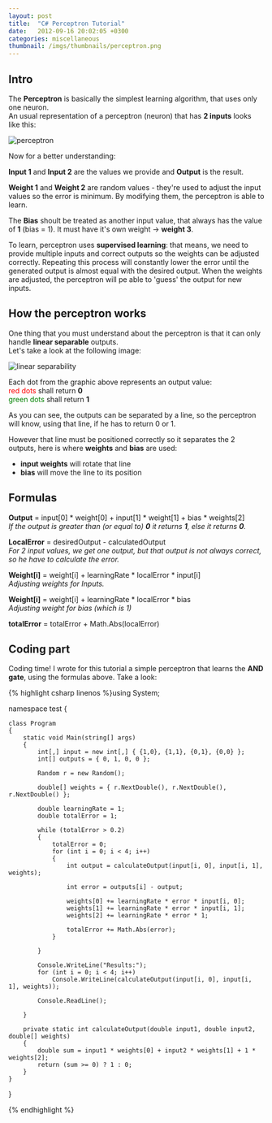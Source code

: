 ```yaml
---
layout: post
title:  "C# Perceptron Tutorial"
date:   2012-09-16 20:02:05 +0300
categories: miscellaneous
thumbnail: /imgs/thumbnails/perceptron.png
---
```


## Intro

The **Perceptron** is basically the simplest learning algorithm, that uses only one neuron.  
An usual representation of a perceptron (neuron) that has **2 inputs** looks like this:

![perceptron](http://i45.tinypic.com/aw6xpy.png)

Now for a better understanding:

**Input 1** and **Input 2** are the values we provide and **Output** is the result.

**Weight 1** and **Weight 2** are random values - they're used to adjust the input values so the error is minimum. By modifying them, the perceptron is able to learn.

The **Bias** shoult be treated as another input value, that always has the value of **1** (bias = 1). It must have it's own weight -> **weight 3**.

To learn, perceptron uses **supervised learning**: that means, we need to provide multiple inputs and correct outputs so the weights can be adjusted correctly. Repeating this process will constantly lower the error until the generated output is almost equal with the desired output. When the weights are adjusted, the perceptron will pe able to 'guess' the output for new inputs.

## How the perceptron works

One thing that you must understand about the perceptron is that it can only handle **linear separable** outputs.  
Let's take a look at the following image:

![linear separability](http://i45.tinypic.com/t0hthy.png)

Each dot from the graphic above represents an output value:  
<font color="red">red dots</font> shall return **0**  
<font color="green">green dots</font> shall return **1**

As you can see, the outputs can be separated by a line, so the perceptron will know, using that line, if he has to return 0 or 1.

However that line must be positioned correctly so it separates the 2 outputs, here is where **weights** and **bias** are used:

*   **input weights** will rotate that line
*   **bias** will move the line to its position

## Formulas

**Output** = input[0] * weight[0] + input[1] * weight[1] + bias * weights[2]               
_If the output is greater than (or equal to) **0** it returns **1**, else it returns **0**._


**LocalError** = desiredOutput - calculatedOutput   
_For 2 input values, we get one output, but that output is not always correct, so he have to calculate the error._

**Weight[i]** = weight[i] + learningRate * localError * input[i]      
_Adjusting weights for Inputs._

**Weight[i]** = weight[i] + learningRate * localError * bias     
_Adjusting weight for bias (which is 1)_


**totalError** = totalError + Math.Abs(localError)

## Coding part

Coding time! I wrote for this tutorial a simple perceptron that learns the **AND gate**, using the formulas above. Take a look:

{% highlight csharp linenos %}using System;

namespace test
{

    class Program
    {
        static void Main(string[] args)
        {
            int[,] input = new int[,] { {1,0}, {1,1}, {0,1}, {0,0} };
            int[] outputs = { 0, 1, 0, 0 };

            Random r = new Random();

            double[] weights = { r.NextDouble(), r.NextDouble(), r.NextDouble() };

            double learningRate = 1;
            double totalError = 1;

            while (totalError > 0.2)
            {
                totalError = 0;
                for (int i = 0; i < 4; i++)
                {
                    int output = calculateOutput(input[i, 0], input[i, 1], weights);

                    int error = outputs[i] - output;

                    weights[0] += learningRate * error * input[i, 0];
                    weights[1] += learningRate * error * input[i, 1];
                    weights[2] += learningRate * error * 1;

                    totalError += Math.Abs(error);
                }

            } 

            Console.WriteLine("Results:");
            for (int i = 0; i < 4; i++)
                Console.WriteLine(calculateOutput(input[i, 0], input[i, 1], weights));

            Console.ReadLine();

        }

        private static int calculateOutput(double input1, double input2, double[] weights)
        {
            double sum = input1 * weights[0] + input2 * weights[1] + 1 * weights[2];
            return (sum >= 0) ? 1 : 0;
        }
    }

}

{% endhighlight %}